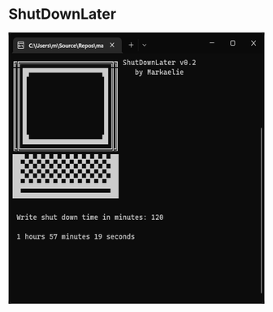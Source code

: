 # ShutDownLater

<img width="565" height="533" src="https://raw.githubusercontent.com/markaelie/ShutDownLater/master/ShutDownLaterV2byMarkaelie.png">
